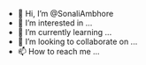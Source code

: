- 👋 Hi, I’m @SonaliAmbhore
- 👀 I’m interested in ...
- 🌱 I’m currently learning ...
- 💞️ I’m looking to collaborate on ...
- 📫 How to reach me ...

<!---
SonaliAmbhore/SonaliAmbhore is a ✨ special ✨ repository because its `README.md` (this file) appears on your GitHub profile.
You can click the Preview link to take a look at your changes.
--->
